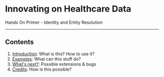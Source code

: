 <!-- .slide: data-background="#000" -->

<!-- .slide: data-background-transition="slide" data-background="{{asset_folder}}/background.png" -->

# Innovating on Healthcare Data <!-- .element: class="r-fit-text" -->

Hands On Primer -  Identity and Entity Resolution <!-- .element: class="r-fit-text" -->

---

## Contents

1. [Introduction](#/02_intro): What is this? How to use it?
2. [Examples](#/03_examples): What can this stuff do?
3. [What's next?](#/10_whats_next): Possible extensions & bugs
4. [Credits](#/15_credits): How is this possible?

